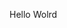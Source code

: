 Hello Wolrd






































































































































































































































































































































































































































